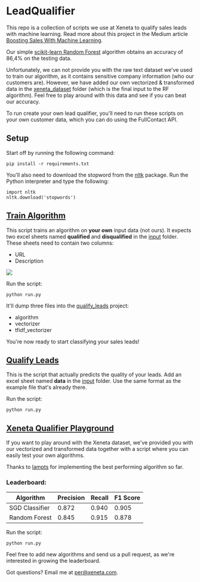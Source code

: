 # LeadQualifier

This repo is a collection of scripts we use at Xeneta to qualify sales leads with machine learning. Read more about this project in the Medium article [Boosting Sales With Machine Learning](https://medium.com/xeneta/boosting-sales-with-machine-learning-fbcf2e618be3).

Our simple [scikit-learn Random Forest](http://scikit-learn.org/stable/modules/generated/sklearn.ensemble.RandomForestClassifier.html) algorithm obtains an accuracy of 86,4% on the testing data.

Unfortunately, we can not provide you with the raw text dataset we've used to train our algorithm, as it contains sensitive company information (who our customers are). However, we have added our own vectorized & transformed data in the [xeneta_dataset](https://github.com/xeneta/LeadQualifier/tree/master/xeneta_dataset) folder (which is the final input to the RF algorithm). Feel free to play around with this data and see if you can beat our accuracy.


To run create your own lead qualifier, you'll need to run these scripts on your own customer data, which you can do using the FullContact API.

## Setup

Start off by running the following command:

    pip install -r requirements.txt

You'll also need to download the stopword from the [nltk](http://www.nltk.org/index.html) package. Run the Python interpreter and type the following:

    import nltk
    nltk.download('stopwords')

## [Train Algorithm](https://github.com/xeneta/LeadQualifier/tree/master/train_algorithm)

This script trains an algorithm on **your own** input data (not ours). It expects two excel sheets named **qualified** and **disqualified** in the [input](https://github.com/xeneta/LeadQualifier/tree/master/train_algorithm/input) folder. These sheets need to contain two columns:

- URL
- Description


![](https://raw.githubusercontent.com/xeneta/LeadQualifier/master/img/sheet.png)

Run the script:

    python run.py

It'll dump three files into the [qualify_leads](https://github.com/xeneta/LeadQualifier/tree/master/qualify_leads) project:

- algorithm
- vectorizer
- tfidf_vectorizer

You're now ready to start classifying your sales leads!

## [Qualify Leads](https://github.com/xeneta/LeadQualifier/tree/master/qualify_leads)

This is the script that actually predicts the quality of your leads. Add an excel sheet named **data** in the [input](https://github.com/xeneta/LeadQualifier/tree/master/qualify_leads/input) folder. Use the same format as the example file that's already there.

Run the script:

    python run.py

## [Xeneta Qualifier Playground](https://github.com/xeneta/LeadQualifier/tree/master/xeneta_qualifier)

If you want to play around with the Xeneta dataset, we've provided you with our vectorized and transformed data together with a script where you can easily test your own algorithms.

Thanks to [lampts](https://github.com/lampts) for implementing the best performing algorithm so far.

### Leaderboard:

| Algorithm     | Precision     | Recall | F1 Score|
| ------------- |:--------------| :------|:--------|
| SGD Classifier| 0.872         | 0.940  | 0.905   |
| Random Forest | 0.845         | 0.915  | 0.878   |


Run the script:

    python run.py

Feel free to add new algorithms and send us a pull request, as we're interested in growing the leaderboard.

Got questions? Email me at per@xeneta.com.
